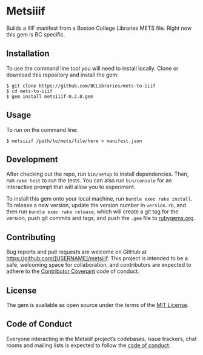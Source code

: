 # Metsiiif

Builds a IIIF manifest from a Boston College Libraries METS file. Right now this gem is BC specific.

## Installation

To use the command line tool you will need to install locally. Clone or download this repository and install the gem:

    $ git clone https://github.com/BCLibraries/mets-to-iiif
    $ cd mets-to-iiif
    $ gem install metsiiif-0.2.0.gem
    
## Usage

To run on the command line:

    $ metsiiif /path/to/mets/file/here > manifest.json

## Development

After checking out the repo, run `bin/setup` to install dependencies. Then, run `rake test` to run the tests. You can also run `bin/console` for an interactive prompt that will allow you to experiment.

To install this gem onto your local machine, run `bundle exec rake install`. To release a new version, update the version number in `version.rb`, and then run `bundle exec rake release`, which will create a git tag for the version, push git commits and tags, and push the `.gem` file to [rubygems.org](https://rubygems.org).

## Contributing

Bug reports and pull requests are welcome on GitHub at https://github.com/[USERNAME]/metsiiif. This project is intended to be a safe, welcoming space for collaboration, and contributors are expected to adhere to the [Contributor Covenant](http://contributor-covenant.org) code of conduct.

## License

The gem is available as open source under the terms of the [MIT License](http://opensource.org/licenses/MIT).

## Code of Conduct

Everyone interacting in the Metsiiif project’s codebases, issue trackers, chat rooms and mailing lists is expected to follow the [code of conduct](https://github.com/[USERNAME]/metsiiif/blob/master/CODE_OF_CONDUCT.md).
